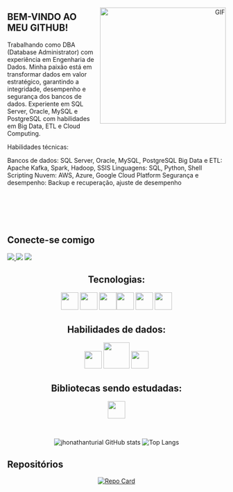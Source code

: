 <div align="right" style="margin-top: 20px; margin-bottom: 20px;">
  <img align="right" alt="GIF" src="https://github.com/abhisheknaiidu/abhisheknaiidu/blob/master/code.gif?raw=true" width="290" height="267" />
</div>


<div align= "left">

## BEM-VINDO AO MEU GITHUB!

Trabalhando como DBA (Database Administrator) com experiência em Engenharia de Dados. Minha paixão está em transformar dados em valor estratégico, garantindo a integridade, desempenho e segurança dos bancos de dados. Experiente em SQL Server, Oracle, MySQL e PostgreSQL com habilidades em Big Data, ETL e Cloud Computing.

Habilidades técnicas:

Bancos de dados: SQL Server, Oracle, MySQL, PostgreSQL
Big Data e ETL: Apache Kafka, Spark, Hadoop, SSIS
Linguagens: SQL, Python, Shell Scripting
Nuvem: AWS, Azure, Google Cloud Platform
Segurança e desempenho: Backup e recuperação, ajuste de desempenho

</div>





<br/>
<br/>
<br/>
<br/>

<h2 >Conecte-se comigo</h2>
<p >
<a href="https://instagram.com/seu-usuário-instagram-aqui" target="_blank"><img src="https://img.shields.io/badge/-Instagram-%23E4405F?style=for-the-badge&logo=instagram&logoColor=white" target="_blank"> </a>
<a href = "mailto:jhonathan.turial@hotmail.com"><img src="https://img.shields.io/badge/Gmail-D14836?style=for-the-badge&logo=gmail&logoColor=white" target="_blank"></a>
<a href="https://www.linkedin.com/in/jhonathan-turial-7367571aa/" target="_blank"><img src="https://img.shields.io/badge/-LinkedIn-%230077B5?style=for-the-badge&logo=linkedin&logoColor=white" target="_blank"></a>
</p>


<h2 align="center">Tecnologias:</h2>
<div align="center">
<img src="https://cdn.jsdelivr.net/gh/devicons/devicon/icons/python/python-original.svg" width = "40" height = "40">  <img 
 src="https://cdn.jsdelivr.net/gh/devicons/devicon/icons/javascript/javascript-original.svg" width = "40" height = "40" />
 <img src="https://cdn.jsdelivr.net/gh/devicons/devicon/icons/html5/html5-original.svg" width = "40" height = "40"/><img 
  src="https://cdn.jsdelivr.net/gh/devicons/devicon/icons/css3/css3-original.svg" width = "40" height = "40" />
<img src="https://cdn.jsdelivr.net/gh/devicons/devicon/icons/jupyter/jupyter-original-wordmark.svg" width = "40" height = "40" /> 
<img src="https://img.shields.io/badge/C%23-000?style=for-the-badge&logo=c-sharp&logoColor=823085" width = "40" height = "40"/>
</div>

 
<h2 align="center">Habilidades de dados:</h2>
<div align="center">
 <img src="https://cdn.jsdelivr.net/gh/devicons/devicon/icons/numpy/numpy-original.svg" width = "40" height = "40" /> <img
 src="https://cdn.iconscout.com/icon/free/png-512/free-spark-20-458193.png?f=avif&w=256" width = "60" height = "60" /> <img 
 src="https://cdn.jsdelivr.net/gh/devicons/devicon/icons/pandas/pandas-original.svg" width = "40" height = "40" />
 </div>
 
<h2 align="center"> Bibliotecas sendo estudadas: </h2>
<div align= "center">
<img src="https://cdn.jsdelivr.net/gh/devicons/devicon/icons/nodejs/nodejs-original.svg" width = "40" height = "40" />
</div>
  
<br/>

<h2></h2>

<div align="center">

  ![jhonathanturial GitHub stats](https://github-readme-stats.vercel.app/api?username=jhonathanturial&show_icons=true&theme=gruvbox)
  ![Top Langs](https://github-readme-stats-git-masterrstaa-rickstaa.vercel.app/api/top-langs/?username=jhonathanturial&layout=compact&bg_color=000&border_color=30A3DC&title_color=E94D5F&text_color=FFF)
 
</div>
  
<h2></h2>
  
<div align="center">

<h2 align= "left">Repositórios</h2>

[![Repo Card](https://github-readme-stats.vercel.app/api/pin/?username=jhonathanturial&repo=django_CRUD&bg_color=000&border_color=30A3DC&show_icons=true&icon_color=30A3DC&title_color=E94D5F&text_color=FFF)](https://github.com/jhonathanturial/django_CRUD)

<h2></h2>
</div>

